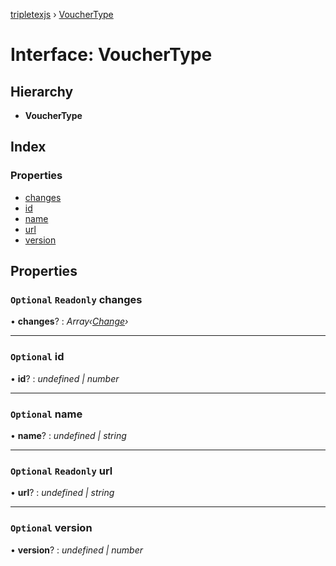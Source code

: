 [tripletexjs](../README.md) › [VoucherType](vouchertype.md)

# Interface: VoucherType

## Hierarchy

* **VoucherType**

## Index

### Properties

* [changes](vouchertype.md#optional-readonly-changes)
* [id](vouchertype.md#optional-id)
* [name](vouchertype.md#optional-name)
* [url](vouchertype.md#optional-readonly-url)
* [version](vouchertype.md#optional-version)

## Properties

### `Optional` `Readonly` changes

• **changes**? : *Array‹[Change](../modules/change.md)›*

___

### `Optional` id

• **id**? : *undefined | number*

___

### `Optional` name

• **name**? : *undefined | string*

___

### `Optional` `Readonly` url

• **url**? : *undefined | string*

___

### `Optional` version

• **version**? : *undefined | number*
